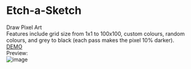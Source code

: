 # Etch-a-Sketch
Draw Pixel Art   
Features include grid size from 1x1 to 100x100, custom colours, random colours, and grey to black (each pass makes the pixel 10% darker).  
[DEMO](https://danieltran0.github.io/Etch_a_Sketch/)  
Preview:  
![image](https://user-images.githubusercontent.com/76408883/106650601-18f6e980-6561-11eb-9c76-1da4f722490b.png)
